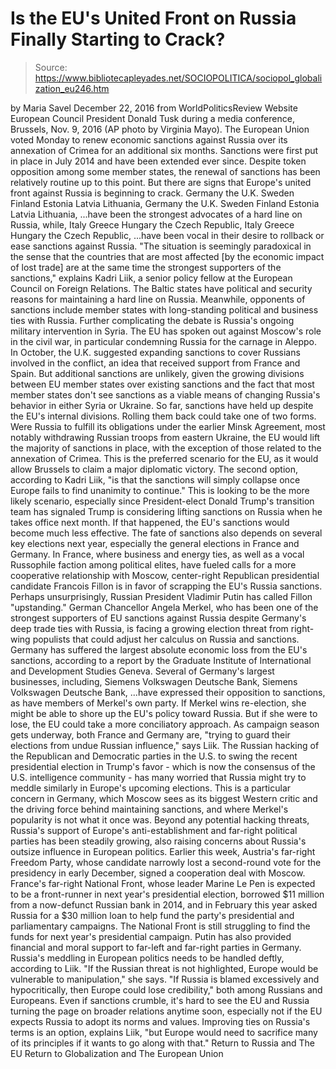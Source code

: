 # Is the EU's United Front on Russia Finally Starting to Crack?

> Source: https://www.bibliotecapleyades.net/SOCIOPOLITICA/sociopol_globalization_eu246.htm

by Maria Savel December 22, 2016
from WorldPoliticsReview Website
European Council President Donald Tusk
during a media conference,
Brussels, Nov. 9, 2016
(AP photo by Virginia Mayo).
The European Union voted Monday to renew economic sanctions against Russia over its annexation of Crimea for an additional six months.
Sanctions were first put in place in July 2014 and have been extended ever since. Despite token opposition among some member states, the renewal of sanctions has been relatively routine up to this point.
But there are signs that Europe's united front against Russia is beginning to crack.
Germany the U.K. Sweden Finland Estonia Latvia Lithuania,
Germany
the U.K.
Sweden
Finland
Estonia
Latvia
Lithuania,
...have been the strongest advocates of a hard line on Russia, while,
Italy Greece Hungary the Czech Republic,
Italy
Greece
Hungary
the Czech Republic,
...have been vocal in their desire to rollback or ease sanctions against Russia.
"The situation is seemingly paradoxical in the sense that the countries that are most affected [by the economic impact of lost trade] are at the same time the strongest supporters of the sanctions," explains Kadri Liik, a senior policy fellow at the European Council on Foreign Relations.
The Baltic states have political and security reasons for maintaining a hard line on Russia.
Meanwhile, opponents of sanctions include member states with long-standing political and business ties with Russia. Further complicating the debate is Russia's ongoing military intervention in Syria.
The EU has spoken out against Moscow's role in the civil war, in particular condemning Russia for the carnage in Aleppo. In October, the U.K. suggested expanding sanctions to cover Russians involved in the conflict, an idea that received support from France and Spain.
But additional sanctions are unlikely, given the growing divisions between EU member states over existing sanctions and the fact that most member states don't see sanctions as a viable means of changing Russia's behavior in either Syria or Ukraine. So far, sanctions have held up despite the EU's internal divisions. Rolling them back could take one of two forms.
Were Russia to fulfill its obligations under the earlier Minsk Agreement, most notably withdrawing Russian troops from eastern Ukraine, the EU would lift the majority of sanctions in place, with the exception of those related to the annexation of Crimea.
This is the preferred scenario for the EU, as it would allow Brussels to claim a major diplomatic victory. The second option, according to Kadri Liik,
"is that the sanctions will simply collapse once Europe fails to find unanimity to continue."
This is looking to be the more likely scenario, especially since President-elect Donald Trump's transition team has signaled Trump is considering lifting sanctions on Russia when he takes office next month. If that happened, the EU's sanctions would become much less effective. The fate of sanctions also depends on several key elections next year, especially the general elections in France and Germany.
In France, where business and energy ties, as well as a vocal Russophile faction among political elites, have fueled calls for a more cooperative relationship with Moscow, center-right Republican presidential candidate Francois Fillon is in favor of scrapping the EU's Russia sanctions.
Perhaps unsurprisingly, Russian President Vladimir Putin has called Fillon "upstanding."
German Chancellor Angela Merkel, who has been one of the strongest supporters of EU sanctions against Russia despite Germany's deep trade ties with Russia, is facing a growing election threat from right-wing populists that could adjust her calculus on Russia and sanctions.
Germany has suffered the largest absolute economic loss from the EU's sanctions, according to a report by the Graduate Institute of International and Development Studies Geneva.
Several of Germany's largest businesses, including,
Siemens Volkswagen Deutsche Bank,
Siemens
Volkswagen
Deutsche Bank,
...have expressed their opposition to sanctions, as have members of Merkel's own party.
If Merkel wins re-election, she might be able to shore up the EU's policy toward Russia. But if she were to lose, the EU could take a more conciliatory approach. As campaign season gets underway, both France and Germany are,
"trying to guard their elections from undue Russian influence," says Liik.
The Russian hacking of the Republican and Democratic parties in the U.S. to swing the recent presidential election in Trump's favor - which is now the consensus of the U.S. intelligence community - has many worried that Russia might try to meddle similarly in Europe's upcoming elections.
This is a particular concern in Germany, which Moscow sees as its biggest Western critic and the driving force behind maintaining sanctions, and where Merkel's popularity is not what it once was. Beyond any potential hacking threats, Russia's support of Europe's anti-establishment and far-right political parties has been steadily growing, also raising concerns about Russia's outsize influence in European politics.
Earlier this week, Austria's far-right Freedom Party, whose candidate narrowly lost a second-round vote for the presidency in early December, signed a cooperation deal with Moscow.
France's far-right National Front, whose leader Marine Le Pen is expected to be a front-runner in next year's presidential election, borrowed $11 million from a now-defunct Russian bank in 2014, and in February this year asked Russia for a $30 million loan to help fund the party's presidential and parliamentary campaigns.
The National Front is still struggling to find the funds for next year's presidential campaign. Putin has also provided financial and moral support to far-left and far-right parties in Germany. Russia's meddling in European politics needs to be handled deftly, according to Liik.
"If the Russian threat is not highlighted, Europe would be vulnerable to manipulation," she says. "If Russia is blamed excessively and hypocritically, then Europe could lose credibility," both among Russians and Europeans.
Even if sanctions crumble, it's hard to see the EU and Russia turning the page on broader relations anytime soon, especially not if the EU expects Russia to adopt its norms and values.
Improving ties on Russia's terms is an option, explains Liik,
"but Europe would need to sacrifice many of its principles if it wants to go along with that."
Return to Russia and The EU
Return to Globalization and The European Union

